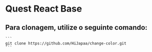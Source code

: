 # Quest React Base

## Para clonagem, utilize o seguinte comando:
    ```
    git clone https://github.com/HiJapaa/change-color.git
    ```